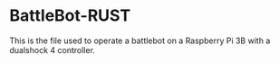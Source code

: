 # BattleBot-RUST
This is the file used to operate a battlebot on a Raspberry Pi 3B with a dualshock 4 controller.
